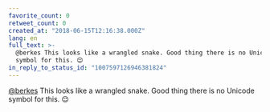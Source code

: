 ```yaml
---
favorite_count: 0
retweet_count: 0
created_at: "2018-06-15T12:16:38.000Z"
lang: en
full_text: >-
  @berkes This looks like a wrangled snake. Good thing there is no Unicode
  symbol for this. 😌
in_reply_to_status_id: "1007597126946381824"
---
```


[@berkes](https://twitter.com/berkes) This looks like a wrangled snake. Good
thing there is no Unicode symbol for this. 😌
